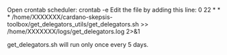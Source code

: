 Open crontab scheduler:
    crontab -e
Edit the file by adding this line:
    0 22 * * * /home/XXXXXXX/cardano-skepsis-toolbox/get_delegators_utils/get_delegators.sh >> /home/XXXXXXX/logs/get_delegators.log 2>&1

get_delegators.sh will run only once every 5 days.
